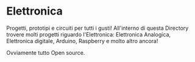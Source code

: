 # Elettronica

Progetti, prototipi e circuiti per tutti i gusti!
All'interno di questa Directory trovere molti progetti
riguardo l'Elettronica: Elettronica Analogica, Elettronica
digitale, Arduino, Raspberry e molto altro ancora!

Ovviamente tutto Open source.
